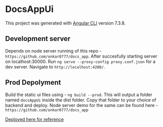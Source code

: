 # DocsAppUi

This project was generated with [Angular CLI](https://github.com/angular/angular-cli) version 7.3.8.

## Development server

Depends on node server running of this repo - `https://github.com/onkar0777/docs_app`.
After succesfully starting server on localhost:30000. Run `ng serve --proxy-config proxy.conf.json` for a dev server. Navigate to `http://localhost:4200/`.

## Prod Depolyment
Build the static ui files using - `ng build --prod`. This will output a folder named `docsAppUi` inside the dist folder. Copy that folder to your choice of backend and deploy. Node server demo for the same can be found here - `https://github.com/onkar0777/docs_app`


[Deployed here for reference](http://docsapp.classroomapp.in)
